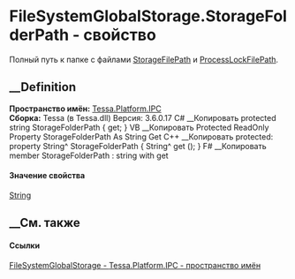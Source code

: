 # FileSystemGlobalStorage.StorageFolderPath - свойство
Полный путь к папке с файлами
[StorageFilePath](P_Tessa_Platform_IPC_FileSystemGlobalStorage_StorageFilePath.htm)
и
[ProcessLockFilePath](P_Tessa_Platform_IPC_FileSystemGlobalStorage_ProcessLockFilePath.htm).
## __Definition
 **Пространство имён:** [Tessa.Platform.IPC](N_Tessa_Platform_IPC.htm)  
 **Сборка:** Tessa (в Tessa.dll) Версия: 3.6.0.17
C# __Копировать
     protected string StorageFolderPath { get; }
VB __Копировать
     Protected ReadOnly Property StorageFolderPath As String
    	Get
C++ __Копировать
     protected:
    property String^ StorageFolderPath {
    	String^ get ();
    }
F# __Копировать
     member StorageFolderPath : string with get
#### Значение свойства
[String](https://learn.microsoft.com/dotnet/api/system.string)
##  __См. также
#### Ссылки
[FileSystemGlobalStorage - ](T_Tessa_Platform_IPC_FileSystemGlobalStorage.htm)
[Tessa.Platform.IPC - пространство имён](N_Tessa_Platform_IPC.htm)
